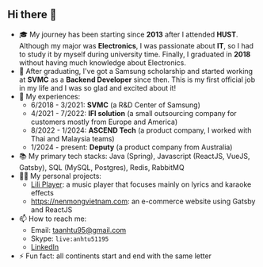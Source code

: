 <!-- Cloned from notes repo, should update it as well -->
<!--
**anhtuta/anhtuta** is a ✨ _special_ ✨ repository because its `README.md` (this file) appears on your GitHub profile.

Here are some ideas to get you started:

- 🔭 I’m currently working on ...
- 🌱 I’m currently learning ...
- 👯 I’m looking to collaborate on ...
- 🤔 I’m looking for help with ...
- 💬 Ask me about ...
- 📫 How to reach me: ...
- 😄 Pronouns: ...
- ⚡ Fun fact: ...

- 📃 Some typical repositories of mine:
  + https://github.com/anhtuta/awesome-spring-boot: this project for studying only, includes a lot of technologies in **Java Spring Boot**
  + https://github.com/anhtuta/awesome-react: this project for studying only, about **ReactJS**
  + https://github.com/anhtuta/APS: basic data structure and algorithms: Stack, Queue, DFS, BFS, Backtrack, Recursion
- 💬 Call me Tuzaku, it's my nickname
- Phone: <a href="tel:+84975233700">+84975233700</a> (Please don't add my Zalo, I don't use Zalo, this app is suck and stupid! You guys shouldn't use it as well! Vì 1 Việt Nam ko còn Zalo!)
-->

## Hi there 👋

- 🎓 My journey has been starting since **2013** after I attended **HUST**. Although my major was **Electronics**, I was passionate about **IT**, so I had to study it by myself during university time. Finally, I graduated in **2018** without having much knowledge about Electronics.
- 🌱 After graduating, I've got a Samsung scholarship and started working at **SVMC** as a **Backend Developer** since then. This is my first official job in my life and I was so glad and excited about it!
- 🏢 My experiences:
  - 6/2018 - 3/2021: **SVMC** (a R&D Center of Samsung)
  - 4/2021 - 7/2022: **IFI solution** (a small outsourcing company for customers mostly from Europe and America)
  - 8/2022 - 1/2024: **ASCEND Tech** (a product company, I worked with Thai and Malaysia teams)
  - 1/2024 - present: **Deputy** (a product company from Australia)
- 📚 My primary tech stacks: Java (Spring), Javascript (ReactJS, VueJS, Gatsby), SQL (MySQL, Postgres), Redis, RabbitMQ
- 👨‍💻 My personal projects:
  - [Lili Player](https://anhtuta.github.io/lili-player/#/bai-hat): a music player that focuses mainly on lyrics and karaoke effects
  - https://nenmongvietnam.com: an e-commerce website using Gatsby and ReactJS
- 📫 How to reach me:
  - Email: taanhtu95@gmail.com
  - Skype: `live:anhtu51195`
  - [LinkedIn](https://www.linkedin.com/in/anhtuta95/)
- ⚡ Fun fact: all continents start and end with the same letter
